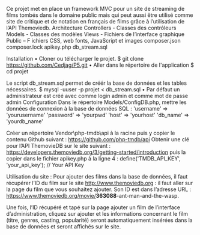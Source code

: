 Ce projet met en place un framework MVC pour un site de streaming de films tombés dans le domaine public mais qui peut aussi être utilisé comme site de critique et de notation en français de films grâce à l’utilisation de l’API Themoviedb.
Architecture
Controllers - Classes des contrôleurs
Models - Classes des modèles
Views - Fichiers de l’interface graphique
Public – F ichiers CSS, web fonts, JavaScript et images
composer.json
composer.lock
apikey.php
db_stream.sql

Installation
•	Cloner ou télécharger le projet.
$ git clone https://github.com/Cedjag/P5.git
•	Aller dans le répertoire de l'application
$ cd projet

Le script db_stream.sql permet de créér la base de données et les tables nécessaires.
$ mysql -uuser -p projet < db_stream.sql
•	Par défaut un administrateur est créé avec comme login admin et comme mot de passe admin
Configuration
Dans le répertoire Models/ConfigDB.php, mettre les données de connexion à la base de données SQL : 	'username' => 'yourusername'
			'password' => 'yourpwd'
			'host' => 'yourhost'
			'db_name' => 'yourdb_name'
            
Créer un répertoire Vendor\php-tmdb\api à la racine puis y copier le contenu Github suivant : https://github.com/php-tmdb/api
Obtenir une clé pour l’API ThemovieDB sur le site suivant : https://developers.themoviedb.org/3/getting-started/introduction puis la copier dans le fichier apikey.php à la ligne 4 : 
define('TMDB_API_KEY', 'your_api_key'); // Your API Key

Utilisation du site : Pour ajouter des films dans la base de données, il faut récupérer l’ID du film sur le site http://www.themoviedb.org : il faut aller sur la page du film que vous souhaitez ajouter. Son ID est dans l’adresse URL : https://www.themoviedb.org/movie/<strong>363088</strong>-ant-man-and-the-wasp.

Une fois, l’ID récupéré et tapé sur la page ajouter un film de l’interface d’administration, cliquez sur ajouter et les informations concernant le film (titre, genres, casting, popularité) seront automatiquement insérées dans la base de données et seront affichés sur le site.
